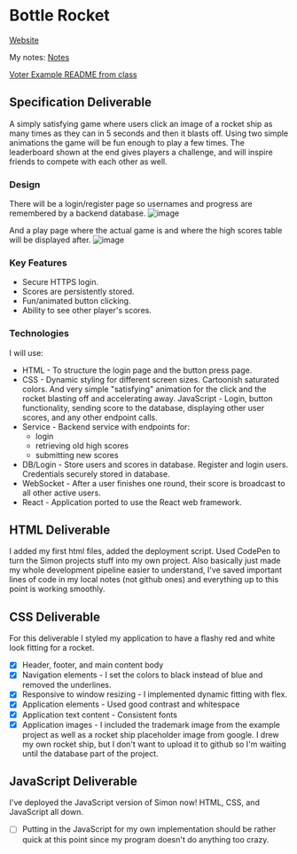 # Bottle Rocket
[Website](https://260rocket.click/)

My notes: [Notes](https://github.com/stoutjmBYU/startup/blob/main/notes.md)

[Voter Example README from class](https://github.com/webprogramming260/startup-example)


## Specification Deliverable
A simply satisfying game where users click an image of a rocket ship as many times as they can in 5 seconds and then it blasts off. Using two simple animations the game will be fun enough to play a few times. The leaderboard shown at the end gives players a challenge, and will inspire friends to compete with each other as well.

### Design 
There will be a login/register page so usernames and progress are remembered by a backend database.
![image](https://github.com/stoutjmBYU/startup/assets/166927923/e6d4b555-417d-4f3c-8e3c-7f7f94911ac1)

And a play page where the actual game is and where the high scores table will be displayed after.
![image](https://github.com/stoutjmBYU/startup/assets/166927923/83e39f25-a403-455e-9257-1cc48e6fdd88)

### Key Features
- Secure HTTPS login.
- Scores are persistently stored.
- Fun/animated button clicking.
- Ability to see other player's scores.

### Technologies
I will use:
- HTML - To structure the login page and the button press page.
- CSS - Dynamic styling for different screen sizes. Cartoonish saturated colors. And very simple "satisfying" animation for the click and the rocket blasting off and accelerating away.
JavaScript - Login, button functionality, sending score to the database, displaying other user scores, and any other endpoint calls.
- Service - Backend service with endpoints for:
  - login
  - retrieving old high scores
  - submitting new scores
- DB/Login - Store users and scores in database. Register and login users. Credentials securely stored in database.
- WebSocket - After a user finishes one round, their score is broadcast to all other active users.
- React - Application ported to use the React web framework.


## HTML Deliverable
I added my first html files, added the deployment script. Used CodePen to turn the Simon projects stuff into my own project.
Also basically just made my whole development pipeline easier to understand, I've saved important lines of code in my local notes (not github ones) and everything up to this point is working smoothly.


## CSS Deliverable
For this deliverable I styled my application to have a flashy red and white look fitting for a rocket.
 - [x] Header, footer, and main content body
 - [x] Navigation elements - I set the colors to black instead of blue and removed the underlines.
 - [x] Responsive to window resizing - I implemented dynamic fitting with flex.
 - [x] Application elements - Used good contrast and whitespace
 - [x] Application text content - Consistent fonts
 - [x] Application images - I included the trademark image from the example project as well as a rocket ship placeholder image from google. I drew my own rocket ship, but I don't want to upload it to github so I'm waiting until the database part of the project.

## JavaScript Deliverable
I've deployed the JavaScript version of Simon now! HTML, CSS, and JavaScript all down.
- [ ] Putting in the JavaScript for my own implementation should be rather quick at this point since my program doesn't do anything too crazy.
